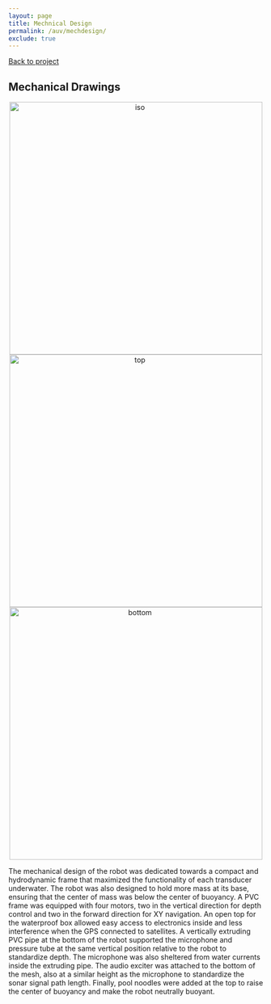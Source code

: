 ```yaml
---
layout: page
title: Mechnical Design
permalink: /auv/mechdesign/
exclude: true
---
```


[Back to project](/auv)
 <n></n>

## Mechanical Drawings
<div style="text-align: center">
  <img src="../../assets/schematics/auv/robo_iso.jpg" alt="iso" width="500" />
</div>

<div style="text-align: center">
  <img src="../../assets/schematics/auv/robo_top.jpg" alt="top" width="500" />
</div>

<div style="text-align: center">
  <img src="../../assets/schematics/auv/robo_side.jpg" alt="bottom" width="500" />
</div>

The mechanical design of the robot was dedicated towards a compact and hydrodynamic frame that maximized the functionality of each transducer underwater. The robot was also designed to hold more mass at its base, ensuring that the center of mass was below the center of buoyancy. A PVC frame was equipped with four motors, two in the vertical direction for depth control and two in the forward direction for XY navigation. An open top for the waterproof box allowed easy access to electronics inside and less interference when the GPS connected to satellites. A vertically extruding PVC pipe at the bottom of the robot supported the microphone and pressure tube at the same vertical position relative to the robot to standardize depth. The microphone was also sheltered from water currents inside the extruding pipe. The audio exciter was attached to the bottom of the mesh, also at a similar height as the microphone to standardize the sonar signal path length. Finally, pool noodles were added at the top to raise the center of buoyancy and make the robot neutrally buoyant.
